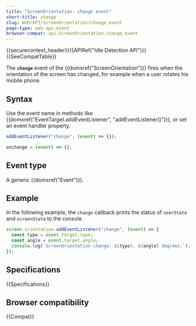 ```yaml
---
title: "ScreenOrientation: change event"
short-title: change
slug: Web/API/ScreenOrientation/change_event
page-type: web-api-event
browser-compat: api.ScreenOrientation.change_event
---
```


{{securecontext_header}}{{APIRef("Idle Detection API")}}{{SeeCompatTable}}

The **`change`** event of the {{domxref("ScreenOrientation")}} fires when the orientation of the screen has changed, for example when a user rotates his mobile phone.

## Syntax

Use the event name in methods like {{domxref("EventTarget.addEventListener", "addEventListener()")}}, or set an event handler property.

```js
addEventListener("change", (event) => {});

onchange = (event) => {};
```

## Event type

A generic {{domxref("Event")}}.

## Example

In the following example, the `change` callback prints the status of `userState` and `screenState` to the console.

```js
screen.orientation.addEventListener("change", (event) => {
  const type = event.target.type;
  const angle = event.target.angle;
  console.log(`ScreenOrientation change: ${type}, ${angle} degrees.`);
});
```

## Specifications

{{Specifications}}

## Browser compatibility

{{Compat}}
